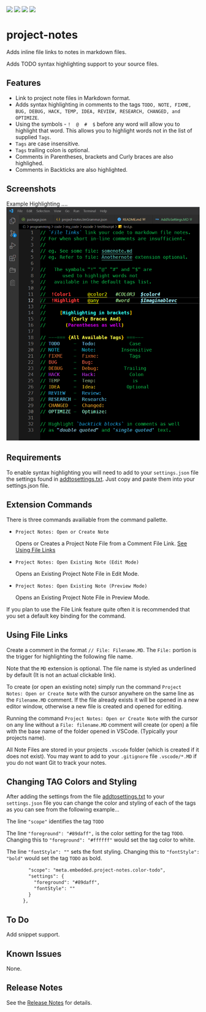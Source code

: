 ![](https://vsmarketplacebadge.apphb.com/version-short/willasm.project-notes.svg)
![](https://vsmarketplacebadge.apphb.com/installs-short/willasm.project-notes.svg)
![](https://vsmarketplacebadge.apphb.com/downloads-short/willasm.project-notes.svg)
![](https://vsmarketplacebadge.apphb.com/rating/willasm.project-notes.svg)


# project-notes
Adds inline file links to notes in markdown files.

Adds TODO syntax highlighting support to your source files.


## Features
- Link to project note files in Markdown format.
- Adds syntax highlighting in comments to the tags `TODO, NOTE, FIXME, BUG, DEBUG, HACK, TEMP, IDEA, REVIEW, RESEARCH, CHANGED, and OPTIMIZE`.
- Using the symbols - `!  @  #  $` before any word will allow you to highlight that word. This allows you to highlight words not in the list of supplied `Tags`.
- `Tags` are case insensitive.
- `Tags` trailing colon is optional.
- Comments in Parentheses, brackets and Curly braces are also highlighed.
- Comments in Backticks are also highlighted.


## Screenshots
Example Highlighting ....
![Example Screenshot](./images/project-notes-example.png)


## Requirements
To enable syntax highlighting you will need to add to your `settings.json` file the settings found in [addtosettings.txt](./resources/addtosettings.txt). Just copy and paste them into your settings.json file.

## Extension Commands
There is three commands availiable from the command pallette.
- `Project Notes: Open or Create Note`

    Opens or Creates a Project Note File from a Comment File Link. [See Using File Links](#using-file-links)
- `Project Notes: Open Existing Note (Edit Mode)`

    Opens an Existing Project Note File in Edit Mode.
- `Project Notes: Open Existing Note (Preview Mode)`

    Opens an Existing Project Note File in Preview Mode.

If you plan to use the File Link feature quite often it is recommended that you set a default key binding for the command.


## Using File Links
Create a comment in the format `// File: Filename.MD`. The `File:` portion is the trigger for highlighting the following file name.

Note that the `MD` extension is optional. The file name is styled as underlined by default (It is not an actual clickable link).

To create (or open an existing note) simply run the command `Project Notes: Open or Create Note` with the cursor anywhere on the same line as the `Filename.MD` comment. If the file already exists it will be opened in a new editor window, otherwise a new file is created and opened for editing.

Running the command `Project Notes: Open or Create Note` with the cursor on any line without a `File: filename.MD` comment will create (or open) a file with the base name of the folder opened in VSCode. (Typically your projects name).

All Note Files are stored in your projects `.vscode` folder (which is created if it does not exist). You may want to add to your `.gitignore` file `.vscode/*.MD` if you do not want Git to track your notes.


## Changing TAG Colors and Styling
After adding the settings from the file [addtosettings.txt](./resources/addtosettings.txt) to your `settings.json` file you can change the color and styling of each of the tags as you can see from the following example...

The line `"scope"` identifies the tag `TODO`

The line `"foreground": "#89daff",` is the color setting for the tag `TODO`. Changing this to `"foreground": "#ffffff"` would set the tag color to white.

The line `"fontStyle": ""` sets the font styling. Changing this to `"fontStyle": "bold"` would set the tag `TODO` as bold.

````
        "scope": "meta.embedded.project-notes.color-todo",
        "settings": {
          "foreground": "#89daff",
          "fontStyle": ""
        }
      },
````

## To Do
Add snippet support.


## Known Issues
None.


## Release Notes
See the [Release Notes](RELEASE.md) for details.

